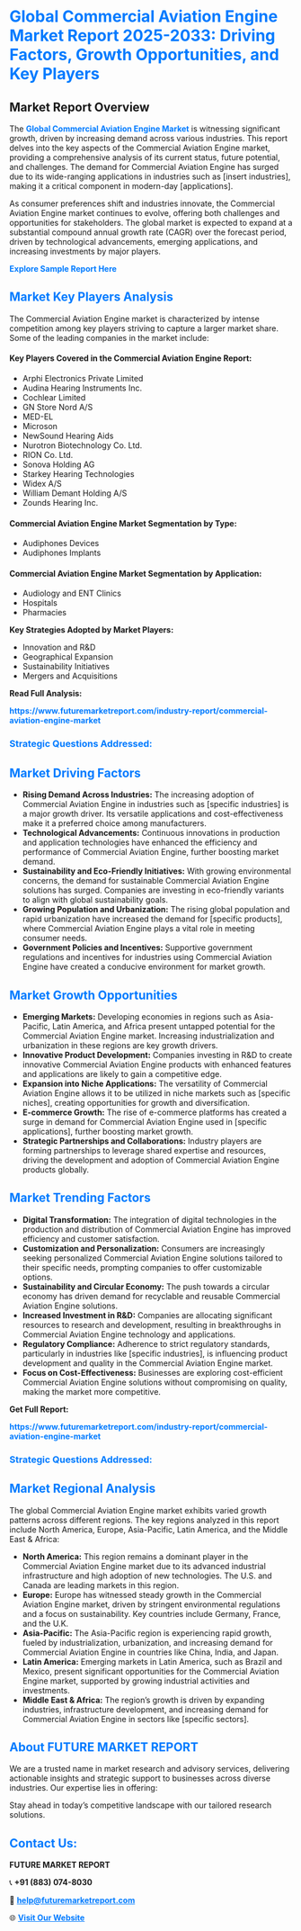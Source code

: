 <h1 style="color: #007BFF;">Global Commercial Aviation Engine Market Report 2025-2033: Driving Factors, Growth Opportunities, and Key Players</h1>

<section id="overview">
<h2>Market Report Overview</h2>
<p>The <a href="https://www.futuremarketreport.com/industry-report/commercial-aviation-engine-market" style="color: #007BFF; text-decoration: none;"><strong>Global Commercial Aviation Engine Market</strong></a> is witnessing significant growth, driven by increasing demand across various industries. This report delves into the key aspects of the Commercial Aviation Engine market, providing a comprehensive analysis of its current status, future potential, and challenges. The demand for Commercial Aviation Engine has surged due to its wide-ranging applications in industries such as [insert industries], making it a critical component in modern-day [applications].</p>
<p>As consumer preferences shift and industries innovate, the Commercial Aviation Engine market continues to evolve, offering both challenges and opportunities for stakeholders. The global market is expected to expand at a substantial compound annual growth rate (CAGR) over the forecast period, driven by technological advancements, emerging applications, and increasing investments by major players.</p>
</section>

<section id="overview">
<p><a href="https://www.futuremarketreport.com/request-sample/reportId=36684" style="color: #007BFF; text-decoration: none;"><strong>Explore Sample Report Here</strong></a></p>
</section>

<section id="key-players">
<h2 style="color: #007BFF;">Market Key Players Analysis</h2>
<p>The Commercial Aviation Engine market is characterized by intense competition among key players striving to capture a larger market share. Some of the leading companies in the market include:</p>
<h4>Key Players Covered in the Commercial Aviation Engine Report:</h4>
<ul><li>Arphi Electronics Private Limited</li><li>Audina Hearing Instruments Inc.</li><li>Cochlear Limited</li><li>GN Store Nord A/S</li><li>MED-EL</li><li>Microson</li><li>NewSound Hearing Aids</li><li>Nurotron Biotechnology Co. Ltd.</li><li>RION Co. Ltd.</li><li>Sonova Holding AG</li><li>Starkey Hearing Technologies</li><li>Widex A/S</li><li>William Demant Holding A/S</li><li>Zounds Hearing Inc.</li></ul>
<h4>Commercial Aviation Engine Market Segmentation by Type:</h4>
<ul><li>Audiphones Devices</li><li>Audiphones Implants</li></ul>

<h4>Commercial Aviation Engine Market Segmentation by Application:</h4>
<ul><li>Audiology and ENT Clinics</li><li>Hospitals</li><li>Pharmacies</li></ul>
<p><strong>Key Strategies Adopted by Market Players:</strong></p>
<ul>
<li>Innovation and R&D</li>
<li>Geographical Expansion</li>
<li>Sustainability Initiatives</li>
<li>Mergers and Acquisitions</li>
</ul>
</section>

<section>
<p><strong>Read Full Analysis: </strong></p><a href="https://www.futuremarketreport.com/industry-report/commercial-aviation-engine-market" style="color: #007BFF; text-decoration: none;"><strong>https://www.futuremarketreport.com/industry-report/commercial-aviation-engine-market</strong></a>
<h3 style="color: #007BFF;">Strategic Questions Addressed:</h3>
</section>

<section id="driving-factors">
<h2 style="color: #007BFF;">Market Driving Factors</h2>
<ul>
<li><strong>Rising Demand Across Industries:</strong> The increasing adoption of Commercial Aviation Engine in industries such as [specific industries] is a major growth driver. Its versatile applications and cost-effectiveness make it a preferred choice among manufacturers.</li>
<li><strong>Technological Advancements:</strong> Continuous innovations in production and application technologies have enhanced the efficiency and performance of Commercial Aviation Engine, further boosting market demand.</li>
<li><strong>Sustainability and Eco-Friendly Initiatives:</strong> With growing environmental concerns, the demand for sustainable Commercial Aviation Engine solutions has surged. Companies are investing in eco-friendly variants to align with global sustainability goals.</li>
<li><strong>Growing Population and Urbanization:</strong> The rising global population and rapid urbanization have increased the demand for [specific products], where Commercial Aviation Engine plays a vital role in meeting consumer needs.</li>
<li><strong>Government Policies and Incentives:</strong> Supportive government regulations and incentives for industries using Commercial Aviation Engine have created a conducive environment for market growth.</li>
</ul>
</section>

<section id="growth-opportunities">
<h2 style="color: #007BFF;">Market Growth Opportunities</h2>
<ul>
<li><strong>Emerging Markets:</strong> Developing economies in regions such as Asia-Pacific, Latin America, and Africa present untapped potential for the Commercial Aviation Engine market. Increasing industrialization and urbanization in these regions are key growth drivers.</li>
<li><strong>Innovative Product Development:</strong> Companies investing in R&D to create innovative Commercial Aviation Engine products with enhanced features and applications are likely to gain a competitive edge.</li>
<li><strong>Expansion into Niche Applications:</strong> The versatility of Commercial Aviation Engine allows it to be utilized in niche markets such as [specific niches], creating opportunities for growth and diversification.</li>
<li><strong>E-commerce Growth:</strong> The rise of e-commerce platforms has created a surge in demand for Commercial Aviation Engine used in [specific applications], further boosting market growth.</li>
<li><strong>Strategic Partnerships and Collaborations:</strong> Industry players are forming partnerships to leverage shared expertise and resources, driving the development and adoption of Commercial Aviation Engine products globally.</li>
</ul>
</section>

<section id="trending-factors">
<h2 style="color: #007BFF;">Market Trending Factors</h2>
<ul>
<li><strong>Digital Transformation:</strong> The integration of digital technologies in the production and distribution of Commercial Aviation Engine has improved efficiency and customer satisfaction.</li>
<li><strong>Customization and Personalization:</strong> Consumers are increasingly seeking personalized Commercial Aviation Engine solutions tailored to their specific needs, prompting companies to offer customizable options.</li>
<li><strong>Sustainability and Circular Economy:</strong> The push towards a circular economy has driven demand for recyclable and reusable Commercial Aviation Engine solutions.</li>
<li><strong>Increased Investment in R&D:</strong> Companies are allocating significant resources to research and development, resulting in breakthroughs in Commercial Aviation Engine technology and applications.</li>
<li><strong>Regulatory Compliance:</strong> Adherence to strict regulatory standards, particularly in industries like [specific industries], is influencing product development and quality in the Commercial Aviation Engine market.</li>
<li><strong>Focus on Cost-Effectiveness:</strong> Businesses are exploring cost-efficient Commercial Aviation Engine solutions without compromising on quality, making the market more competitive.</li>
</ul>
</section>

<section>
<p><strong>Get Full Report: </strong></p><a href="https://www.futuremarketreport.com/industry-report/commercial-aviation-engine-market" style="color: #007BFF; text-decoration: none;"><strong>https://www.futuremarketreport.com/industry-report/commercial-aviation-engine-market</strong></a>
<h3 style="color: #007BFF;">Strategic Questions Addressed:</h3>
</section>


<section id="regional-analysis">
<h2 style="color: #007BFF;">Market Regional Analysis</h2>
<p>The global Commercial Aviation Engine market exhibits varied growth patterns across different regions. The key regions analyzed in this report include North America, Europe, Asia-Pacific, Latin America, and the Middle East & Africa:</p>
<ul>
<li><strong>North America:</strong> This region remains a dominant player in the Commercial Aviation Engine market due to its advanced industrial infrastructure and high adoption of new technologies. The U.S. and Canada are leading markets in this region.</li>
<li><strong>Europe:</strong> Europe has witnessed steady growth in the Commercial Aviation Engine market, driven by stringent environmental regulations and a focus on sustainability. Key countries include Germany, France, and the U.K.</li>
<li><strong>Asia-Pacific:</strong> The Asia-Pacific region is experiencing rapid growth, fueled by industrialization, urbanization, and increasing demand for Commercial Aviation Engine in countries like China, India, and Japan.</li>
<li><strong>Latin America:</strong> Emerging markets in Latin America, such as Brazil and Mexico, present significant opportunities for the Commercial Aviation Engine market, supported by growing industrial activities and investments.</li>
<li><strong>Middle East & Africa:</strong> The region’s growth is driven by expanding industries, infrastructure development, and increasing demand for Commercial Aviation Engine in sectors like [specific sectors].</li>
</ul>
</section>

<footer>
<h2 style="color: #007BFF;">About FUTURE MARKET REPORT</h2>
<p>We are a trusted name in market research and advisory services, delivering actionable insights and strategic support to businesses across diverse industries. Our expertise lies in offering:</p>

<p>Stay ahead in today’s competitive landscape with our tailored research solutions.</p>

<h2 style="color: #007BFF;">Contact Us:</h2>
<p><strong>FUTURE MARKET REPORT</strong></p>
<p>📞 <strong>+91 (883) 074-8030</strong></p>
<p>📧 <strong><a href="mailto:help@futuremarketreport.com" style="color: #007BFF;">help@futuremarketreport.com</a></strong></p>
<p>🌐 <strong><a href="https://www.futuremarketreport.com/" style="color: #007BFF;">Visit Our Website</a></strong></p>
</footer>